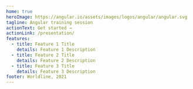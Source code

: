 ```yaml
---
home: true
heroImage: https://angular.io/assets/images/logos/angular/angular.svg
tagline: Angular training session
actionText: Get started →
actionLink: /presentation/
features:
  - title: Feature 1 Title
    details: Feature 1 Description
  - title: Feature 2 Title
    details: Feature 2 Description
  - title: Feature 3 Title
    details: Feature 3 Description
footer: Worldline, 2021
---
```

